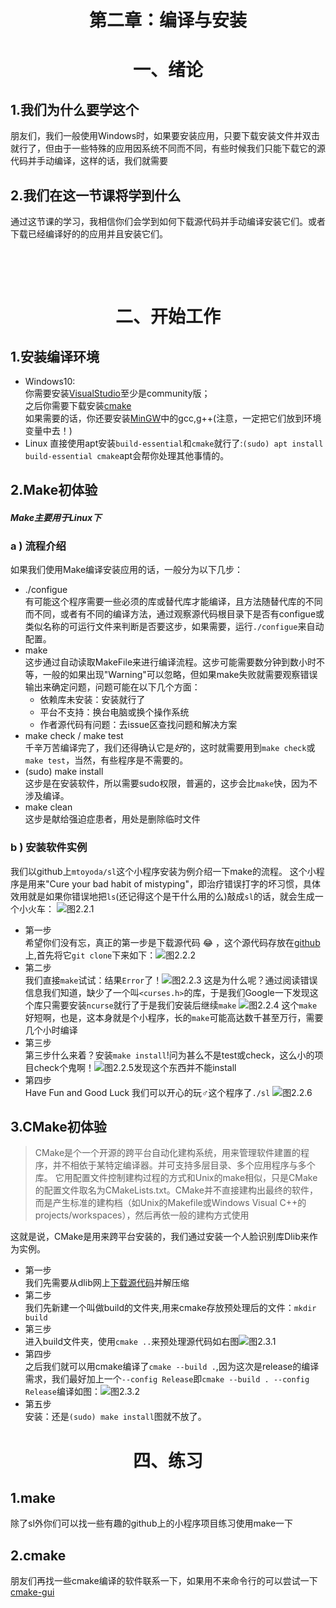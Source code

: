 # <center>第二章：编译与安装</center>

# <center>一、绪论</center>
## 1.我们为什么要学这个
朋友们，我们一般使用Windows时，如果要安装应用，只要下载安装文件并双击就行了，但由于一些特殊的应用因系统不同而不同，有些时候我们只能下载它的源代码并手动编译，这样的话，我们就需要

## 2.我们在这一节课将学到什么
通过这节课的学习，我相信你们会学到如何下载源代码并手动编译安装它们。或者下载已经编译好的的应用并且安装它们。
<p>&nbsp;</p>
<p>&nbsp;</p>

# <center>二、开始工作</center>

## 1.安装编译环境
- Windows10:<br>
你需要安装[VisualStudio](https://visualstudio.microsoft.com/)至少是community版；<br>
之后你需要下载安装[cmake](https://cmake.org/)<br>
如果需要的话，你还要安装[MinGW](http://www.mingw.org/)中的gcc,g++(注意，一定把它们放到环境变量中去！)
- Linux
直接使用apt安装`build-essential`和`cmake`就行了:`(sudo) apt install build-essential cmake`apt会帮你处理其他事情的。

## 2.Make初体验
#### ***Make主要用于Linux下***
### a ) 流程介绍
如果我们使用Make编译安装应用的话，一般分为以下几步：
- ./configue<br>
有可能这个程序需要一些必须的库或替代库才能编译，且方法随替代库的不同而不同，或者有不同的编译方法，通过观察源代码根目录下是否有configue或类似名称的可运行文件来判断是否要这步，如果需要，运行`./configue`来自动配置。
- make<br>
这步通过自动读取MakeFile来进行编译流程。这步可能需要数分钟到数小时不等，一般的如果出现"Warning"可以忽略，但如果make失败就需要观察错误输出来确定问题，问题可能在以下几个方面：
    - 依赖库未安装：安装就行了
    - 平台不支持：换台电脑或换个操作系统
    - 作者源代码有问题：去issue区查找问题和解决方案
- make check / make test<br>
千辛万苦编译完了，我们还得确认它是*好*的，这时就需要用到`make check`或`make test`，当然，有些程序是不需要的。
- (sudo) make install<br>
这步是在安装软件，所以需要sudo权限，普遍的，这步会比`make`快，因为不涉及编译。
- make clean<br>
这步是献给强迫症患者，用处是删除临时文件
### b ) 安装软件实例
我们以github上`mtoyoda/sl`这个小程序安装为例介绍一下make的流程。
这个小程序是用来"Cure your bad habit of mistyping"，即治疗错误打字的坏习惯，具体效用就是如果你错误地把`ls`(还记得这个是干什么用的么)敲成`sl`的话，就会生成一个小火车：
![图2.2.1](./2/2.2.1.gif)
- 第一步<br>
希望你们没有忘，真正的第一步是下载源代码 &#x1F602; ，这个源代码存放在[github](https://github.com/mtoyoda/sl)上,首先将它`git clone`下来如下：![图2.2.2](./2/2.2.2.png)
- 第二步<br>
我们直接`make`试试：结果`Error`了！![图2.2.3](./2/2.2.3.png)
这是为什么呢？通过阅读错误信息我们知道，缺少了一个叫`<curses.h>`的库，于是我们Google一下发现这个库只需要安装`ncurse`就行了于是我们安装后继续`make`
![图2.2.4](./2/2.2.4.png)
这个`make`好短啊，也是，这本身就是个小程序，长的`make`可能高达数千甚至万行，需要几个小时编译
- 第三步<br>
第三步什么来着？安装`make install`!问为甚么不是test或check，这么小的项目check个鬼啊！![图2.2.5](./2/2.2.5.png)发现这个东西并不能install
- 第四步<br>
Have Fun and Good Luck
我们可以开心的玩♂这个程序了`./sl` ![图2.2.6](./2/2.2.6.png)

## 3.CMake初体验

>CMake是个一个开源的跨平台自动化建构系统，用来管理软件建置的程序，并不相依于某特定编译器。并可支持多层目录、多个应用程序与多个库。 它用配置文件控制建构过程的方式和Unix的make相似，只是CMake的配置文件取名为CMakeLists.txt。CMake并不直接建构出最终的软件，而是产生标准的建构档（如Unix的Makefile或Windows Visual C++的projects/workspaces），然后再依一般的建构方式使用

这就是说，CMake是用来跨平台安装的，我们通过安装一个人脸识别库Dlib来作为实例。
- 第一步<br>
我们先需要从dlib网上[下载源代码](http://dlib.net/files/dlib-19.14.zip)并解压缩
- 第二步<br>
我们先新建一个叫做build的文件夹,用来cmake存放预处理后的文件：`mkdir build`
- 第三步<br>
进入build文件夹，使用`cmake ..`来预处理源代码如右图![图2.3.1](./2/2.3.1.png)
- 第四步<br>
之后我们就可以用cmake编译了`cmake --build .`,因为这次是release的编译需求，我们最好加上一个`--config Release`即`cmake --build . --config Release`编译如图：![图2.3.2](./2/2.3.2.png)
- 第五步<br>
安装：还是`(sudo) make install`图就不放了。


# <center>四、练习</center>
## 1.make
除了sl外你们可以找一些有趣的github上的小程序项目练习使用make一下 
## 2.cmake
朋友们再找一些cmake编译的软件联系一下，如果用不来命令行的可以尝试一下[cmake-gui](https://cmake.org/download/)